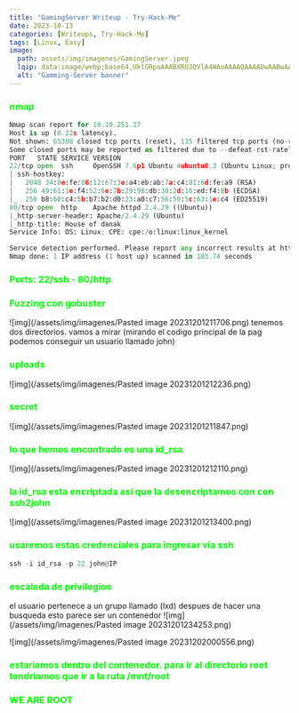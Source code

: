 ```yaml
---
title: "GamingServer Writeup - Try-Hack-Me"
date: 2023-10-13
categories: [Writeups, Try-Hack-Me]
tags: [Linux, Easy]
image: 
  path: assets/img/imagenes/GamingServer.jpeg
  lqip: data:image/webp;base64,UklGRpoAAABXRUJQVlA4WAoAAAAQAAAADwAABwAAQUxQSDIAAAARL0AmbZurmr57yyIiqE8oiG0bejIYEQTgqiDA9vqnsUSI6H+oAERp2HZ65qP/VIAWAFZQOCBCAAAA8AEAnQEqEAAIAAVAfCWkAALp8sF8rgRgAP7o9FDvMCkMde9PK7euH5M1m6VWoDXf2FkP3BqV0ZYbO6NA/VFIAAAA
  alt: "Gamming-Server banner"
---
```

<style>
  h3 {
    color: #00FF00; /* Puedes cambiar "blue" por cualquier color que desees */
  }
</style>
### nmap

```python
Nmap scan report for 10.10.251.27
Host is up (0.22s latency).
Not shown: 65398 closed tcp ports (reset), 135 filtered tcp ports (no-response)
Some closed ports may be reported as filtered due to --defeat-rst-ratelimit
PORT   STATE SERVICE VERSION
22/tcp open  ssh     OpenSSH 7.6p1 Ubuntu 4ubuntu0.3 (Ubuntu Linux; protocol 2.0)
| ssh-hostkey: 
|   2048 34:0e:fe:06:12:67:3e:a4:eb:ab:7a:c4:81:6d:fe:a9 (RSA)
|   256 49:61:1e:f4:52:6e:7b:29:98:db:30:2d:16:ed:f4:8b (ECDSA)
|_  256 b8:60:c4:5b:b7:b2:d0:23:a0:c7:56:59:5c:63:1e:c4 (ED25519)
80/tcp open  http    Apache httpd 2.4.29 ((Ubuntu))
|_http-server-header: Apache/2.4.29 (Ubuntu)
|_http-title: House of danak
Service Info: OS: Linux; CPE: cpe:/o:linux:linux_kernel

Service detection performed. Please report any incorrect results at https://nmap.org/submit/ .
Nmap done: 1 IP address (1 host up) scanned in 103.74 seconds
```

### Ports: 22/ssh - 80/http

### Fuzzing con gobuster
![img](/assets/img/imagenes/Pasted image 20231201211706.png)
tenemos dos directorios. vamos a mirar (mirando el codigo principal de la pag podemos conseguir un usuario llamado john)

### uploads
![img](/assets/img/imagenes/Pasted image 20231201212236.png)

### secret
![img](/assets/img/imagenes/Pasted image 20231201211847.png)

###  lo que hemos encontrado es una id_rsa
![img](/assets/img/imagenes/Pasted image 20231201212110.png)

### la id_rsa esta encriptada asi que la desencriptamos con con ssh2john
![img](/assets/img/imagenes/Pasted image 20231201213400.png)

### usaremos estas credenciales para ingresar via ssh

```python
ssh -i id_rsa -p 22 john@IP
```

### escalada de privilegios
el usuario pertenece a un grupo llamado (lxd) despues de hacer una busqueda esto parece ser un contenedor
![img](/assets/img/imagenes/Pasted image 20231201234253.png)

![img](/assets/img/imagenes/Pasted image 20231202000556.png)
### estariamos dentro del contenedor. para ir al directorio root tendriamos que ir a la ruta /mnt/root

### WE ARE ROOT